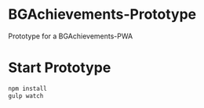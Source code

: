 # BGAchievements-Prototype
Prototype for a BGAchievements-PWA

# Start Prototype
```javascript
npm install
gulp watch
```
